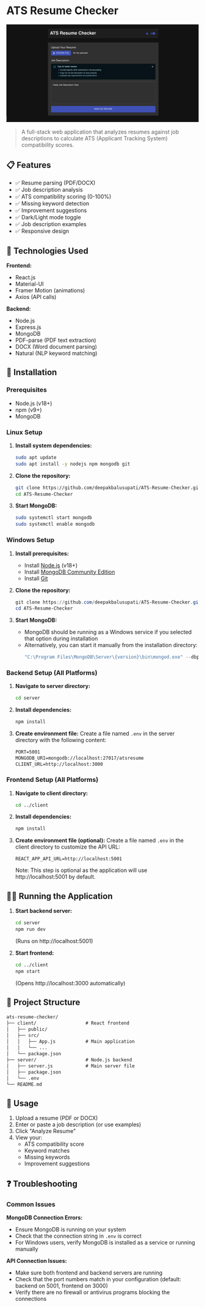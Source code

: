 # ATS Resume Checker

![ATS Resume Checker Screenshot](ats-resume.png)

> A full-stack web application that analyzes resumes against job descriptions to calculate ATS (Applicant Tracking System) compatibility scores.

## 📋 Features

- ✅ Resume parsing (PDF/DOCX)
- ✅ Job description analysis
- ✅ ATS compatibility scoring (0-100%)
- ✅ Missing keyword detection
- ✅ Improvement suggestions
- ✅ Dark/Light mode toggle
- ✅ Job description examples
- ✅ Responsive design

## 🔧 Technologies Used

**Frontend:**

- React.js
- Material-UI
- Framer Motion (animations)
- Axios (API calls)

**Backend:**

- Node.js
- Express.js
- MongoDB
- PDF-parse (PDF text extraction)
- DOCX (Word document parsing)
- Natural (NLP keyword matching)

## 🚀 Installation

### Prerequisites

- Node.js (v18+)
- npm (v9+)
- MongoDB

### Linux Setup

1. **Install system dependencies:**

   ```bash
   sudo apt update
   sudo apt install -y nodejs npm mongodb git
   ```

2. **Clone the repository:**

   ```bash
   git clone https://github.com/deepakbalusupati/ATS-Resume-Checker.git
   cd ATS-Resume-Checker
   ```

3. **Start MongoDB:**
   ```bash
   sudo systemctl start mongodb
   sudo systemctl enable mongodb
   ```

### Windows Setup

1. **Install prerequisites:**

   - Install [Node.js](https://nodejs.org/) (v18+)
   - Install [MongoDB Community Edition](https://www.mongodb.com/try/download/community)
   - Install [Git](https://git-scm.com/download/win)

2. **Clone the repository:**

   ```powershell
   git clone https://github.com/deepakbalusupati/ATS-Resume-Checker.git
   cd ATS-Resume-Checker
   ```

3. **Start MongoDB:**
   - MongoDB should be running as a Windows service if you selected that option during installation
   - Alternatively, you can start it manually from the installation directory:
     ```powershell
     "C:\Program Files\MongoDB\Server\{version}\bin\mongod.exe" --dbpath="C:\data\db"
     ```

### Backend Setup (All Platforms)

1. **Navigate to server directory:**

   ```bash
   cd server
   ```

2. **Install dependencies:**

   ```bash
   npm install
   ```

3. **Create environment file:**
   Create a file named `.env` in the server directory with the following content:
   ```
   PORT=5001
   MONGODB_URI=mongodb://localhost:27017/atsresume
   CLIENT_URL=http://localhost:3000
   ```

### Frontend Setup (All Platforms)

1. **Navigate to client directory:**

   ```bash
   cd ../client
   ```

2. **Install dependencies:**

   ```bash
   npm install
   ```

3. **Create environment file (optional):**
   Create a file named `.env` in the client directory to customize the API URL:
   ```
   REACT_APP_API_URL=http://localhost:5001
   ```
   Note: This step is optional as the application will use http://localhost:5001 by default.

## 🏃‍♂️ Running the Application

1. **Start backend server:**

   ```bash
   cd server
   npm run dev
   ```

   (Runs on http://localhost:5001)

2. **Start frontend:**
   ```bash
   cd ../client
   npm start
   ```
   (Opens http://localhost:3000 automatically)

## 📁 Project Structure

```
ats-resume-checker/
├── client/                  # React frontend
│   ├── public/
│   ├── src/
│   │   ├── App.js           # Main application
│   │   └── ...
│   └── package.json
├── server/                  # Node.js backend
│   ├── server.js            # Main server file
│   ├── package.json
│   └── .env
└── README.md
```

## 📝 Usage

1. Upload a resume (PDF or DOCX)
2. Enter or paste a job description (or use examples)
3. Click "Analyze Resume"
4. View your:
   - ATS compatibility score
   - Keyword matches
   - Missing keywords
   - Improvement suggestions

## ❓ Troubleshooting

### Common Issues

**MongoDB Connection Errors:**

- Ensure MongoDB is running on your system
- Check that the connection string in `.env` is correct
- For Windows users, verify MongoDB is installed as a service or running manually

**API Connection Issues:**

- Make sure both frontend and backend servers are running
- Check that the port numbers match in your configuration (default: backend on 5001, frontend on 3000)
- Verify there are no firewall or antivirus programs blocking the connections
